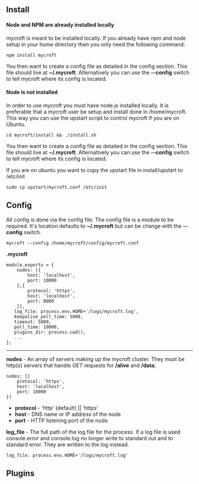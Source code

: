 ## Install

#### Node and NPM are already installed locally

mycroft is meant to be installed locally. If you already have npm and node setup in your home directory then you only need the following command:

    npm install mycroft

You then want to create a config file as detailed in the config section. This file should live at **~/.mycroft**. Alternatively you can use the **--config** switch to tell mycroft where its config is located.

#### Node is not installed

In order to use mycroft you must have node.js installed locally. It is preferable that a mycroft user be setup and install done in /home/mycroft. This way you can use the upstart script to control mycroft if you are on Ubuntu. 

    cd mycroft/install && ./install.sh

You then want to create a config file as detailed in the config section. This file should live at **~/.mycroft**. Alternatively you can use the **--config** switch to tell mycroft where its config is located.

If you are on ubuntu you want to copy the upstart file in install/upstart to /etc/init

    sudo cp upstart/mycroft.conf /etc/init

## Config

All config is done via the config file. The config file is a module to be required. It's location defaults to **~/.mycroft** but can be change with the **--config** switch.

    mycroft --config /home/mycroft/config/mycroft.conf

**.mycroft**

    module.exports = {
        nodes: [{
            host: 'localhost',
            port: 10000
        },{
            protocol: 'https',
            host: 'localhost',
            port: 8000
        }],
       log_file: process.env.HOME+'/logs/mycroft.log',
       keepalive_poll_time: 5000,
       timeout: 5000,
       poll_time: 10000,
       plugins_dir: process.cwd(),
       ...
    };

----------------------------------

**nodes** - An array of servers making up the mycroft cluster. They must be http(s) servers that handle *GET* requests for **/alive** and **/data**;
  
    nodes: [{
        protocol: 'https',
        host: 'localhost',
        port: 10000
    }]

 * **protocol** - 'http' (default) || 'https'
 * **host** - DNS name or IP address of the node
 * **port** - HTTP listening port of the node


**log_file** - The full path of the log file for the process. If a log file is used console.error and console.log no longer write to standard out and to standard error. They are written to the log instead.

    log_file: process.env.HOME+'/logs/mycroft.log'

## Plugins
